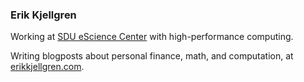 ### Erik Kjellgren

Working at [SDU eScience Center](https://github.com/SDU-eScience) with high-performance computing.

Writing blogposts about personal finance, math, and computation, at [erikkjellgren.com](https://erikkjellgren.com/).
